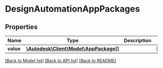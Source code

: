 # DesignAutomationAppPackages

## Properties
Name | Type | Description | Notes
------------ | ------------- | ------------- | -------------
**value** | [**\Autodesk\Client\Model\AppPackage[]**](AppPackage.md) |  | [optional] 

[[Back to Model list]](../README.md#documentation-for-models) [[Back to API list]](../README.md#documentation-for-api-endpoints) [[Back to README]](../README.md)


